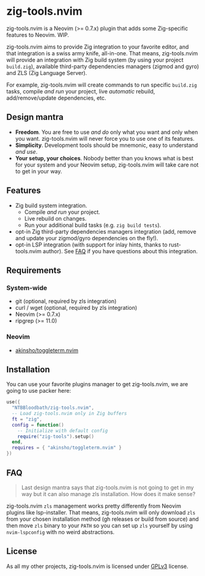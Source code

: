 # zig-tools.nvim

zig-tools.nvim is a Neovim (>= 0.7.x) plugin that adds some Zig-specific features to Neovim. WIP.

zig-tools.nvim aims to provide Zig integration to your favorite editor, and that integration is a
swiss army knife, all-in-one. That means, zig-tools.nvim will provide an integration with Zig
build system (by using your project `build.zig`), available third-party dependencies managers
(zigmod and gyro) and ZLS (Zig Language Server).

For example, zig-tools.nvim will create commands to run specific `build.zig` tasks, compile
_and run_ your project, live _automatic_ rebuild, add/remove/update dependencies, etc.


## Design mantra

- **Freedom**. You are free to use _and do_ only what you want and only when you want.
  zig-tools.nvim will never force you to use one of its features.
- **Simplicity**. Development tools should be mnemonic, easy to understand _and use_.
- **Your setup, your choices**. Nobody better than you knows what is best for your system and your
  Neovim setup, zig-tools.nvim will take care not to get in your way.


## Features

- Zig build system integration.
    - Compile _and run_ your project.
    - Live rebuild on changes.
    - Run your additional build tasks (e.g. `zig build tests`).
- opt-in Zig third-party dependencies managers integration (add, remove and update your
  zigmod/gyro dependencies on the fly!).
- opt-in LSP integration (with support for inlay hints, thanks to rust-tools.nvim author). See
  [FAQ](#faq) if you have questions about this integration.


## Requirements

### System-wide

- git (optional, required by zls integration)
- curl / wget (optional, required by zls integration)
- Neovim (>= 0.7.x)
- ripgrep (>= 11.0)


### Neovim

- [akinsho/toggleterm.nvim](https://github.com/akinsho/toggleterm.nvim)


## Installation

You can use your favorite plugins manager to get zig-tools.nvim, we are going to use packer here:
```lua
use({
  "NTBBloodbath/zig-tools.nvim",
  -- Load zig-tools.nvim only in Zig buffers
  ft = "zig",
  config = function()
    -- Initialize with default config
    require("zig-tools").setup()
  end,
  requires = { "akinsho/toggleterm.nvim" }
})
```


## FAQ

> Last design mantra says that zig-tools.nvim is not going to get in my way but it can also
> manage zls installation. How does it make sense?

zig-tools.nvim `zls` management works pretty differently from Neovim plugins like lsp-installer.
That means, zig-tools.nvim will only download `zls` from your chosen installation method (gh
releases or build from source) and then move `zls` binary to your `PATH` so you can set up `zls`
yourself by using `nvim-lspconfig` with no weird abstractions.


## License

As all my other projects, zig-tools.nvim is licensed under [GPLv3](./LICENSE) license.
